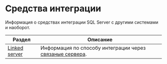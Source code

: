 # Средства интеграции

Информация о средствах интеграции SQL Server с другими системами и наоборот.


| Раздел | Описание |
| ------ | -------- |
| [Linked server](LinkedServer/Readme.md) | Информация по способу интеграции через [связаные сервера](https://learn.microsoft.com/ru-ru/sql/relational-databases/linked-servers/linked-servers-database-engine?view=sql-server-ver16). |